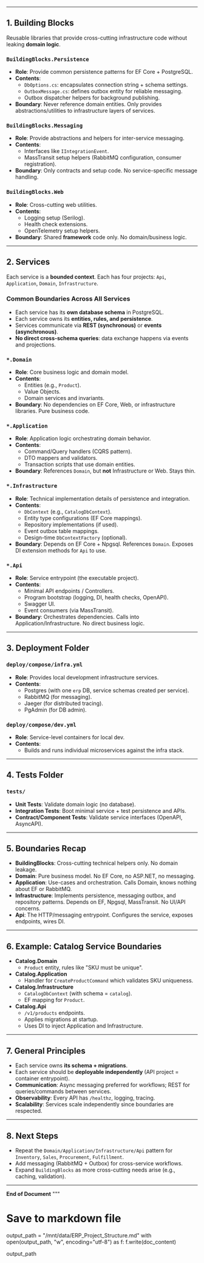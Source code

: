 
---

## 1. Building Blocks

Reusable libraries that provide cross-cutting infrastructure code without leaking **domain logic**.

### `BuildingBlocks.Persistence`
- **Role**: Provide common persistence patterns for EF Core + PostgreSQL.
- **Contents**:
  - `DbOptions.cs`: encapsulates connection string + schema settings.
  - `OutboxMessage.cs`: defines outbox entity for reliable messaging.
  - Outbox dispatcher helpers for background publishing.
- **Boundary**: Never reference domain entities. Only provides abstractions/utilities to infrastructure layers of services.

### `BuildingBlocks.Messaging`
- **Role**: Provide abstractions and helpers for inter-service messaging.
- **Contents**:
  - Interfaces like `IIntegrationEvent`.
  - MassTransit setup helpers (RabbitMQ configuration, consumer registration).
- **Boundary**: Only contracts and setup code. No service-specific message handling.

### `BuildingBlocks.Web`
- **Role**: Cross-cutting web utilities.
- **Contents**:
  - Logging setup (Serilog).
  - Health check extensions.
  - OpenTelemetry setup helpers.
- **Boundary**: Shared **framework** code only. No domain/business logic.

---

## 2. Services

Each service is a **bounded context**. Each has four projects: `Api`, `Application`, `Domain`, `Infrastructure`.

### Common Boundaries Across All Services
- Each service has its **own database schema** in PostgreSQL.
- Each service owns its **entities, rules, and persistence**.
- Services communicate via **REST (synchronous)** or **events (asynchronous)**.
- **No direct cross-schema queries**: data exchange happens via events and projections.

### `*.Domain`
- **Role**: Core business logic and domain model.
- **Contents**:
  - Entities (e.g., `Product`).
  - Value Objects.
  - Domain services and invariants.
- **Boundary**: No dependencies on EF Core, Web, or infrastructure libraries. Pure business code.

### `*.Application`
- **Role**: Application logic orchestrating domain behavior.
- **Contents**:
  - Command/Query handlers (CQRS pattern).
  - DTO mappers and validators.
  - Transaction scripts that use domain entities.
- **Boundary**: References `Domain`, but **not** Infrastructure or Web. Stays thin.

### `*.Infrastructure`
- **Role**: Technical implementation details of persistence and integration.
- **Contents**:
  - `DbContext` (e.g., `CatalogDbContext`).
  - Entity type configurations (EF Core mappings).
  - Repository implementations (if used).
  - Event outbox table mappings.
  - Design-time `DbContextFactory` (optional).
- **Boundary**: Depends on EF Core + Npgsql. References `Domain`. Exposes DI extension methods for `Api` to use.

### `*.Api`
- **Role**: Service entrypoint (the executable project).
- **Contents**:
  - Minimal API endpoints / Controllers.
  - Program bootstrap (logging, DI, health checks, OpenAPI).
  - Swagger UI.
  - Event consumers (via MassTransit).
- **Boundary**: Orchestrates dependencies. Calls into Application/Infrastructure. No direct business logic.

---

## 3. Deployment Folder

### `deploy/compose/infra.yml`
- **Role**: Provides local development infrastructure services.
- **Contents**:
  - Postgres (with one `erp` DB, service schemas created per service).
  - RabbitMQ (for messaging).
  - Jaeger (for distributed tracing).
  - PgAdmin (for DB admin).

### `deploy/compose/dev.yml`
- **Role**: Service-level containers for local dev.
- **Contents**:
  - Builds and runs individual microservices against the infra stack.

---

## 4. Tests Folder

### `tests/`
- **Unit Tests**: Validate domain logic (no database).
- **Integration Tests**: Boot minimal service + test persistence and APIs.
- **Contract/Component Tests**: Validate service interfaces (OpenAPI, AsyncAPI).

---

## 5. Boundaries Recap

- **BuildingBlocks**: Cross-cutting technical helpers only. No domain leakage.
- **Domain**: Pure business model. No EF Core, no ASP.NET, no messaging.
- **Application**: Use-cases and orchestration. Calls Domain, knows nothing about EF or RabbitMQ.
- **Infrastructure**: Implements persistence, messaging outbox, and repository patterns. Depends on EF, Npgsql, MassTransit. No UI/API concerns.
- **Api**: The HTTP/messaging entrypoint. Configures the service, exposes endpoints, wires DI.

---

## 6. Example: Catalog Service Boundaries

- **Catalog.Domain**
  - `Product` entity, rules like "SKU must be unique".
- **Catalog.Application**
  - Handler for `CreateProductCommand` which validates SKU uniqueness.
- **Catalog.Infrastructure**
  - `CatalogDbContext` (with schema = `catalog`).
  - EF mapping for `Product`.
- **Catalog.Api**
  - `/v1/products` endpoints.
  - Applies migrations at startup.
  - Uses DI to inject Application and Infrastructure.

---

## 7. General Principles

- Each service owns **its schema + migrations**.
- Each service should be **deployable independently** (API project = container entrypoint).
- **Communication**: Async messaging preferred for workflows; REST for queries/commands between services.
- **Observability**: Every API has `/healthz`, logging, tracing.
- **Scalability**: Services scale independently since boundaries are respected.

---

## 8. Next Steps

- Repeat the `Domain/Application/Infrastructure/Api` pattern for `Inventory`, `Sales`, `Procurement`, `Fulfillment`.
- Add messaging (RabbitMQ + Outbox) for cross-service workflows.
- Expand `BuildingBlocks` as more cross-cutting needs arise (e.g., caching, validation).

---

**End of Document**
"""

# Save to markdown file
output_path = "/mnt/data/ERP_Project_Structure.md"
with open(output_path, "w", encoding="utf-8") as f:
    f.write(doc_content)

output_path
